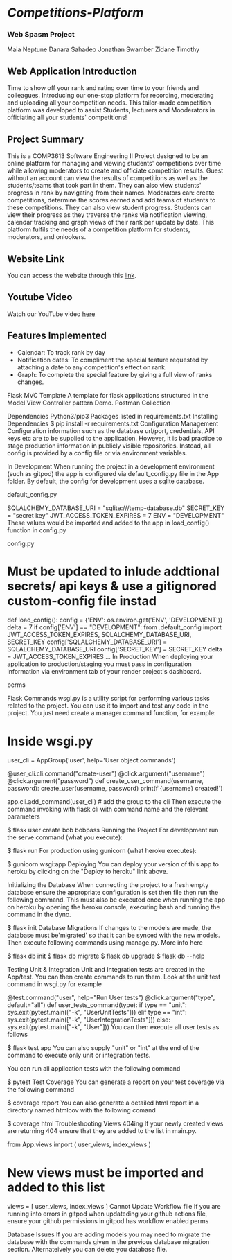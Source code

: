 # *Competitions-Platform*
### Web Spasm Project

Maia Neptune
Danara Sahadeo
Jonathan Swamber
Zidane Timothy

## Web Application Introduction
Time to show off your rank and rating over time to your friends and colleagues. Introducing our one-stop platform for recording, moderating and uploading  all your competition needs. This tailor-made competition platform was developed to assist Students, lecturers and Mooderators in officiating all your students' competitions!

## Project Summary
This is a COMP3613 Software Engineering II Project designed to be an online platform for managing and viewing students' competitions over time while allowing moderators to create and officiate competition results. Guest without an account can view the results of competitions as well as the students/teams that took part in them. They can also view students' progress in rank by navigating from their names. Moderators can: create competitions, determine the scores earned and add teams of students to these competitions. They can also view student progress. Students can view their progress as they traverse the ranks via notification viewing, calendar tracking and graph views of their rank per update by date. This platform fulfils the needs of a competition platform for students, moderators, and onlookers. 

## Website Link
You can access the website through this [link](https://github.com/INFO3604-Project-Team/UWI-Competitions-Platform).

## Youtube Video
Watch our YouTube video [here](https://github.com/INFO3604-Project-Team/UWI-Competitions-Platform)

## Features Implemented
* Calendar: To track rank by day
* Notification dates: To compliment the special feature requested by attaching a date to any competition's effect on rank.
* Graph: To complete the special feature by giving a full view of ranks changes. 

Flask MVC Template
A template for flask applications structured in the Model View Controller pattern Demo. Postman Collection

Dependencies
Python3/pip3
Packages listed in requirements.txt
Installing Dependencies
$ pip install -r requirements.txt
Configuration Management
Configuration information such as the database url/port, credentials, API keys etc are to be supplied to the application. However, it is bad practice to stage production information in publicly visible repositories. Instead, all config is provided by a config file or via environment variables.

In Development
When running the project in a development environment (such as gitpod) the app is configured via default_config.py file in the App folder. By default, the config for development uses a sqlite database.

default_config.py

SQLALCHEMY_DATABASE_URI = "sqlite:///temp-database.db"
SECRET_KEY = "secret key"
JWT_ACCESS_TOKEN_EXPIRES = 7
ENV = "DEVELOPMENT"
These values would be imported and added to the app in load_config() function in config.py

config.py

# Must be updated to inlude addtional secrets/ api keys & use a gitignored custom-config file instad
def load_config():
    config = {'ENV': os.environ.get('ENV', 'DEVELOPMENT')}
    delta = 7
    if config['ENV'] == "DEVELOPMENT":
        from .default_config import JWT_ACCESS_TOKEN_EXPIRES, SQLALCHEMY_DATABASE_URI, SECRET_KEY
        config['SQLALCHEMY_DATABASE_URI'] = SQLALCHEMY_DATABASE_URI
        config['SECRET_KEY'] = SECRET_KEY
        delta = JWT_ACCESS_TOKEN_EXPIRES
...
In Production
When deploying your application to production/staging you must pass in configuration information via environment tab of your render project's dashboard.

perms

Flask Commands
wsgi.py is a utility script for performing various tasks related to the project. You can use it to import and test any code in the project. You just need create a manager command function, for example:

# Inside wsgi.py

user_cli = AppGroup('user', help='User object commands')

@user_cli.cli.command("create-user")
@click.argument("username")
@click.argument("password")
def create_user_command(username, password):
    create_user(username, password)
    print(f'{username} created!')

app.cli.add_command(user_cli) # add the group to the cli
Then execute the command invoking with flask cli with command name and the relevant parameters

$ flask user create bob bobpass
Running the Project
For development run the serve command (what you execute):

$ flask run
For production using gunicorn (what heroku executes):

$ gunicorn wsgi:app
Deploying
You can deploy your version of this app to heroku by clicking on the "Deploy to heroku" link above.

Initializing the Database
When connecting the project to a fresh empty database ensure the appropriate configuration is set then file then run the following command. This must also be executed once when running the app on heroku by opening the heroku console, executing bash and running the command in the dyno.

$ flask init
Database Migrations
If changes to the models are made, the database must be'migrated' so that it can be synced with the new models. Then execute following commands using manage.py. More info here

$ flask db init
$ flask db migrate
$ flask db upgrade
$ flask db --help

Testing
Unit & Integration
Unit and Integration tests are created in the App/test. You can then create commands to run them. Look at the unit test command in wsgi.py for example

@test.command("user", help="Run User tests")
@click.argument("type", default="all")
def user_tests_command(type):
    if type == "unit":
        sys.exit(pytest.main(["-k", "UserUnitTests"]))
    elif type == "int":
        sys.exit(pytest.main(["-k", "UserIntegrationTests"]))
    else:
        sys.exit(pytest.main(["-k", "User"]))
You can then execute all user tests as follows

$ flask test app
You can also supply "unit" or "int" at the end of the command to execute only unit or integration tests.

You can run all application tests with the following command

$ pytest
Test Coverage
You can generate a report on your test coverage via the following command

$ coverage report
You can also generate a detailed html report in a directory named htmlcov with the following comand

$ coverage html
Troubleshooting
Views 404ing
If your newly created views are returning 404 ensure that they are added to the list in main.py.

from App.views import (
    user_views,
    index_views
)

# New views must be imported and added to this list
views = [
    user_views,
    index_views
]
Cannot Update Workflow file
If you are running into errors in gitpod when updateding your github actions file, ensure your github permissions in gitpod has workflow enabled perms

Database Issues
If you are adding models you may need to migrate the database with the commands given in the previous database migration section. Alternateively you can delete you database file.

